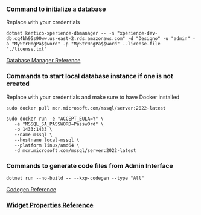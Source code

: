 ### Command to initialize a database

Replace with your credentials

`dotnet kentico-xperience-dbmanager -- -s "xperience-dev-db.cq4bh95s90ww.us-east-2.rds.amazonaws.com" -d "Designo" -u "admin" -a "MyStr0ngPa$$word" -p "MyStr0ngPa$$word" --license-file "./license.txt"`

[Database Manager Reference](https://docs.xperience.io/xp/developers-and-admins/installation)

### Commands to start local database instance if one is not created

Replace with your credentials and make sure to have Docker installed

`sudo docker pull mcr.microsoft.com/mssql/server:2022-latest`

```
sudo docker run -e "ACCEPT_EULA=Y" \
   -e "MSSQL_SA_PASSWORD=Passw0rd" \
   -p 1433:1433 \
   --name mssql \
   --hostname local-mssql \
   --platform linux/amd64 \
   -d mcr.microsoft.com/mssql/server:2022-latest
```

### Commands to generate code files from Admin Interface

`dotnet run --no-build -- --kxp-codegen --type "All"`

[Codegen Reference](https://docs.xperience.io/xp/developers-and-admins/api/generate-code-files-for-system-objects)

### [Widget Properties Reference](https://docs.xperience.io/xp/developers-and-admins/customization/extend-the-administration-interface/ui-form-components/reference-admin-ui-form-components)
